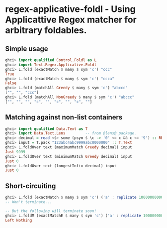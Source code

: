 # regex-applicative-foldl - Using Applicattive Regex matcher for arbitrary foldables.

## Simple usage
```haskell
ghci> import qualified Control.Foldl as L
ghci> import Text.Regex.Applicative.Foldl
ghci> L.fold (exactMatch $ many $ sym 'c') "ccc"
True
ghci> L.fold (exactMatch $ many $ sym 'c') "ccca"
False
ghci> L.fold (matchAll Greedy $ many $ sym 'c') "abccc"
["", "", "ccc"]
ghci> L.fold (matchAll NonGreedy $ many $ sym 'c') "abccc"
["", "", "", "c", "", "c", "", "c", ""]
```

## Matching against non-list containers

```haskell
ghci> import qualified Data.Text as T
ghci> import Data.Text.Lens         -- from @lens@ package.
ghci> decimal = read <$> some (psym $ \c -> '0' <= c && c <= '9') :: RE Char Int
ghci> input = T.pack "123abc4abc9999abc0000000" :: T.Text
ghci> L.foldOver text (maximumMatch Greedy decimal) input
Just 9999
ghci> L.foldOver text (minimumMatch Greedy decimal) input
Just 0
ghci> L.foldOver text (longestInfix decimal) input
Just 0
```
## Short-circuiting

```haskell
ghci> L.fold (exactMatch $ many $ sym 'c') ('a' : replicate 10000000000 'c')
-- Won't terminate... 

-- But the following will terminate soon!
ghci> L.foldM (exactMatchE $ many $ sym 'c') ('a' : replicate 10000000000 'c')
Left Nothing
```
